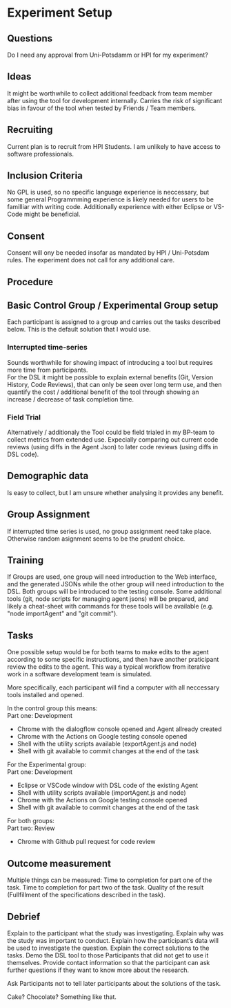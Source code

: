 # Experiment Setup

## Questions

Do I need any approval from Uni-Potsdamm or HPI for my experiment?

## Ideas

It might be worthwhile to collect additional feedback from team member after using the tool for development internally. Carries the risk of significant bias in favour of the tool when tested by Friends / Team members.

## Recruiting

Current plan is to recruit from HPI Students. I am unlikely to have access to software professionals.

## Inclusion Criteria

No GPL is used, so no specific language experience is neccessary, but some general Programmming experience is likely needed for users to be familliar with writing code. Additionally experience with either Eclipse or VS-Code might be beneficial.

## Consent

Consent will ony be needed insofar as mandated by HPI / Uni-Potsdam rules. The experiment does not call for any additional care.

## Procedure

## Basic Control Group / Experimental Group setup

Each participant is assigned to a group and carries out the tasks described below.
This is the default solution that I would use.

### Interrupted time-series

Sounds worthwhile for showing impact of introducing a tool but requires more time from participants.  
For the DSL it might be possible to explain external benefits (Git, Version History, Code Reviews), that can only be seen over long term use, and then quantify the cost / additional benefit of the tool through showing an increase / decrease of task completion time.

### Field Trial

Alternatively / additionaly the Tool could be field trialed in my BP-team to collect metrics from extended use. Expecially comparing out current code reviews (using diffs in the Agent Json) to later code reviews (using diffs in DSL code).

## Demographic data

Is easy to collect, but I am unsure whether analysing it provides any benefit.

## Group Assignment

If interrupted time series is used, no group assignment need take place. Otherwise random asignment seems to be the prudent choice.

## Training

If Groups are used, one group will need introduction to the Web interface, and the generated JSONs while the other group will need introduction to the DSL.
Both groups will be introduced to the testing console.
Some additional tools (git, node scripts for managing agent jsons) will be prepared, and likely a cheat-sheet with commands for these tools will be available (e.g. "node importAgent" and "git commit").

## Tasks

One possible setup would be for both teams to make edits to the agent according to some specific instructions, and then have another praticipant review the edits to the agent. This way a typical workflow from iterative work in a software development team is simulated.

More specifically, each participant will find a computer with all neccessary tools installed and opened. 

In the control group this means:  
Part one: Development
 - Chrome with the dialogflow console opened and Agent allready created  
 - Chrome with the Actions on Google testing console opened  
 - Shell with the utility scripts available (exportAgent.js and node)  
 - Shell with git available to commit changes at the end of the task

For the Experimental group:  
Part one: Development  
 - Eclipse or VSCode window with DSL code of the existing Agent  
 - Shell with utility scripts available (importAgent.js and node)
 - Chrome with the Actions on Google testing console opened
 - Shell with git available to commit changes at the end of the task

For both groups:  
Part two: Review  
 - Chrome  with Github pull request for code review

## Outcome measurement

Multiple things can be measured:
Time to completion for part one of the task.
Time to completion for part two of the task.
Quality of the result (Fullfillment of the specifications described in the task).

## Debrief

Explain to the participant what the study was investigating.
Explain why was the study was important to conduct.
Explain how the participant’s data will be used to investigate the question.
Explain the correct solutions to the tasks.
Demo the DSL tool to those Participants that did not get to use it themselves.
Provide contact information so that the participant can ask further questions if they want to know more about the research.

Ask Participants not to tell later participants about the solutions of the task.

Cake? Chocolate? Something like that.